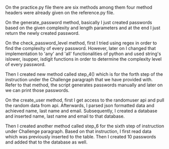 On the practice.py file there are six methods among them four method headers were already given
on the reference.py file.

On the generate_password method, basically I just created passwords based on the given complexity
and length parameters and at the end I just return the newly created password.

On the check_password_level method, first I tried using regex in order to find the complexity of
every password. However, later on I changed that implementation to 'any' and 'all' functionalities
of python and used string's islower, isupper, isdigit functions in order to determine the complexity
level of every password.

Then I created new method called step_4() which is for the forth step of the instruction under
the Challenge paragraph that we have provided with. Refer to that method, the script generates
passwords manually and later on we can print those passwords.

On the create_user method, first I get access to the randomuser api and pull the random data from api.
Afterwards, I parsed json formatted data and achieved name, last name and email. Subsequently, I
created a database and inserted name, last name and email to that database.

Then I created another method called step_6 for the sixth step of instruction under Challenge
paragraph. Based on that instruction, I first read data which was previously inserted to the table.
Then I created 10 passwords and added that to the database as well.